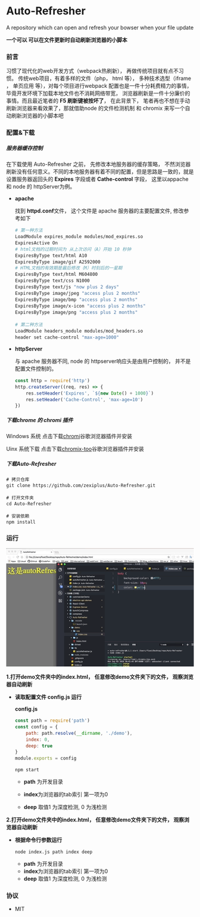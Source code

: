 # Auto-Refresher
A repository which can open and refresh your bowser when your file update

**一个可以 可以在文件更新时自动刷新浏览器的小脚本**



### 前言

习惯了现代化的web开发方式（webpack热刷新）， 再做传统项目就有点不习惯。 传统web项目，有着多样的文件（php， html 等）， 多种技术选型（iframe ， 单页应用 等），对每个项目进行webpack 配置也是一件十分耗费精力的事情， 毕竟开发环境下加载本地文件也不消耗网络带宽， 浏览器刷新是一件十分廉价的事情。而且最近笔者的 **F5 刷新键被按坏了**， 在此背景下， 笔者再也不想在手动刷新浏览器来看效果了，那就借助node 的文件检测机制 和 chromix 来写一个自动刷新浏览器的小脚本吧 



### 配置&下载



##### 服务器缓存控制

在下载使用 Auto-Refresher 之前， 先修改本地服务器的缓存策略， 不然浏览器刷新没有任何意义。不同的本地服务器有着不同的配置，但是思路是一致的，就是设置服务器返回头的 **Expires** 字段或者 **Cathe-control** 字段，  这里以appache 和 node 的 httpServer为例。

* **apache**

  找到 **httpd.conf**文件， 这个文件是 apache 服务器的主要配置文件, 修改参考如下

  ```bash
  # 第一种方法
  LoadModule expires_module modules/mod_expires.so
  ExpiresActive On
  # html文档的过期时间为 从上次访问（A）开始 10 秒钟
  ExpiresByType text/html A10
  ExpiresByType image/gif A2592000
  # HTML文档的有效期是最后修改（M）时刻后的一星期
  ExpiresByType text/html M604800
  ExpiresByType text/css N1000
  ExpiresByType text/js "now plus 2 days"
  ExpiresByType image/jpeg "access plus 2 months"
  ExpiresByType image/bmp "access plus 2 months"
  ExpiresByType image/x-icon "access plus 2 months"
  ExpiresByType image/png "access plus 2 months"
  
  # 第二种方法
  LoadModule headers_module modules/mod_headers.so
  header set cache-control "max-age=1000"
  ```

* **httpServer**

  与 apache 服务器不同, node 的 httpserver响应头是由用户控制的， 并不是配置文件控制的。

  ```js
  const http = require('http')
  http.createServer((req, res) => {
      res.setHeader('Expires', `${new Date() + 1000}`)
      res.setHeader('Cache-Control', 'max-age=10')
  })
  ```



##### 下载chrome 的 chromi 插件

Windows 系统 点击下载[chromi](https://chrome.google.com/webstore/detail/chromi/eeaebnaemaijhbdpnmfbdboenoomadbo)谷歌浏览器插件并安装

Uinx 系统下载 点击下载[chromix-too](https://chrome.google.com/webstore/detail/chromix-too/ppapdfccnamacakfkpfmpfnefpeajboj?utm_source=chrome-ntp-icon)谷歌浏览器插件并安装



##### 下载Auto-Refresher

```shell
# 拷贝仓库
git clone https://github.com/zexiplus/Auto-Refresher.git

# 打开文件夹
cd Auto-Refresher

# 安装依赖
npm install
```



### 运行

![./demo/auto-demo.gif](./demo/auto-demo.gif)



**1.打开demo文件夹中的index.html， 任意修改demo文件夹下的文件， 观察浏览器自动刷新**

* **读取配置文件 config.js 运行**



  **config.js** 

  ```js
  const path = require('path')
  const config = {
      path: path.resolve(__dirname, './demo'),
      index: 0,
      deep: true
  }
  module.exports = config
  ```

  ```shell
  npm start
  ```

  - **path** 为开发目录

  - **index**为浏览器的tab索引 第一项为0

  - **deep** 取值1 为深度检测, 0 为浅检测


**2.打开demo文件夹中的index.html， 任意修改demo文件夹下的文件， 观察浏览器自动刷新**

* **根据命令行参数运行**

  ```shell
  node index.js path index deep
  ```

  * **path** 为开发目录
  * **index**为浏览器的tab索引 第一项为0
  * **deep** 取值1 为深度检测, 0 为浅检测

### 协议 

* MIT